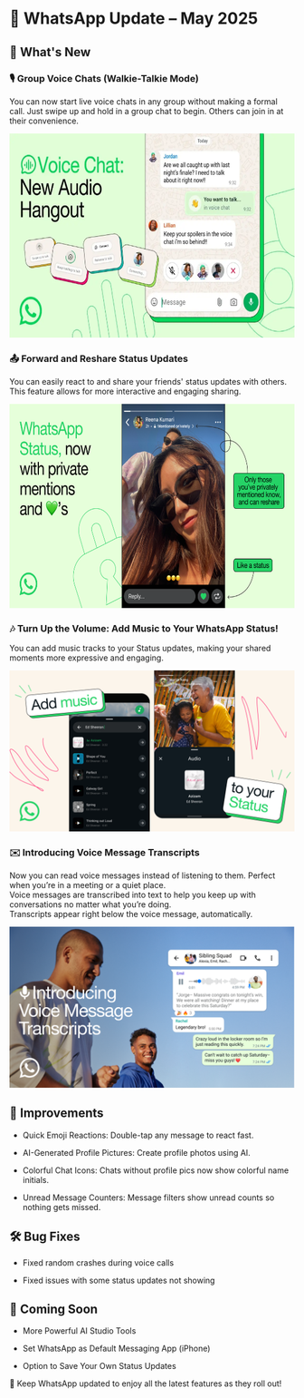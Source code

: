 # **📢 WhatsApp Update – May 2025**  
    
## 🚀 What's New  

### 🎙️ Group Voice Chats (Walkie-Talkie Mode)  
You can now start live voice chats in any group without making a formal call. Just swipe up and hold in a group chat to begin. Others can join in at their convenience. 

<div align="center">
<img src="https://github.com/alimamulla/Portfolio/blob/214ee6b4cdc21476c928e6c8a496c981368789a1/walkie.png" alt="icon" width="700" height="360" />
</div>  


### 📤 Forward and Reshare Status Updates  
You can easily react to and share your friends' status updates with others. This feature allows for more interactive and engaging sharing.  

<div align="center">
<img src="https://github.com/alimamulla/Portfolio/blob/0ff476539d5a80acb197541c755fc8ee1ee0ed99/status.png" alt="icon" width="700" height="360" />
</div> 



### 🎶 Turn Up the Volume: Add Music to Your WhatsApp Status!  
You can add music tracks to your Status updates, making your shared moments more expressive and engaging.  

![Music](https://github.com/alimamulla/Portfolio/blob/dfa85535d4c07dea931cfddbfeb287b89f28586f/music.png)

### ✉️ Introducing Voice Message Transcripts  

Now you can read voice messages instead of listening to them. Perfect when you’re in a meeting or a quiet place.  
Voice messages are transcribed into text to help you keep up with conversations no matter what you’re doing.  
Transcripts appear right below the voice message, automatically.  

![](https://github.com/alimamulla/Portfolio/blob/621de7477d80e5f947a1ce34c1e9395f0a694d83/transcript.png)  


## 🔧 Improvements
- Quick Emoji Reactions: Double-tap any message to react fast.

- AI-Generated Profile Pictures: Create profile photos using AI.

- Colorful Chat Icons: Chats without profile pics now show colorful name initials.

- Unread Message Counters: Message filters show unread counts so nothing gets missed.

## 🛠️ Bug Fixes
- Fixed random crashes during voice calls

- Fixed issues with some status updates not showing

## 📌 Coming Soon
- More Powerful AI Studio Tools

- Set WhatsApp as Default Messaging App (iPhone)

- Option to Save Your Own Status Updates

  


📲 Keep WhatsApp updated to enjoy all the latest features as they roll out!





